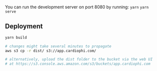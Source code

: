 You can run the development server on port 8080 by running:
 `yarn`
 `yarn serve`

## Deployment


```sh
yarn build

# changes might take several minutes to propagate
aws s3 cp -r dist/ s3://app.cardiophi.com/

# alternatively, upload the dist folder to the bucket via the web UI
# at https://s3.console.aws.amazon.com/s3/buckets/app.cardiophi.com
```
